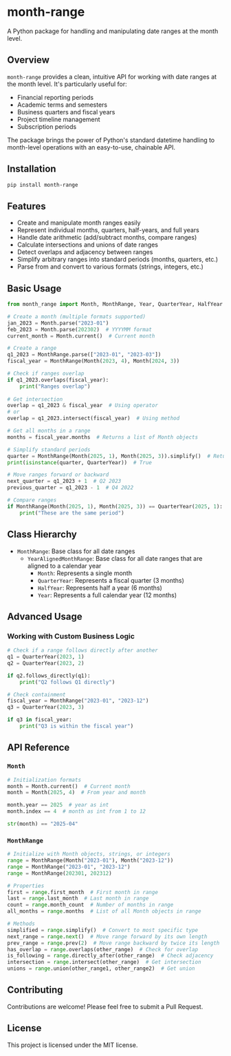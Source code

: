# month-range

A Python package for handling and manipulating date ranges at the month level.

## Overview

`month-range` provides a clean, intuitive API for working with date ranges at the month level. It's particularly useful for:

- Financial reporting periods
- Academic terms and semesters
- Business quarters and fiscal years
- Project timeline management
- Subscription periods

The package brings the power of Python's standard datetime handling to month-level operations with an easy-to-use, chainable API.

## Installation

```bash
pip install month-range
```

## Features
- Create and manipulate month ranges easily
- Represent individual months, quarters, half-years, and full years
- Handle date arithmetic (add/subtract months, compare ranges)
- Calculate intersections and unions of date ranges
- Detect overlaps and adjacency between ranges
- Simplify arbitrary ranges into standard periods (months, quarters, etc.)
- Parse from and convert to various formats (strings, integers, etc.)

## Basic Usage

```python
from month_range import Month, MonthRange, Year, QuarterYear, HalfYear

# Create a month (multiple formats supported)
jan_2023 = Month.parse("2023-01")
feb_2023 = Month.parse(202302)  # YYYYMM format
current_month = Month.current()  # Current month

# Create a range
q1_2023 = MonthRange.parse(["2023-01", "2023-03"])
fiscal_year = MonthRange(Month(2023, 4), Month(2024, 3))

# Check if ranges overlap
if q1_2023.overlaps(fiscal_year):
    print("Ranges overlap")
    
# Get intersection
overlap = q1_2023 & fiscal_year  # Using operator
# or
overlap = q1_2023.intersect(fiscal_year)  # Using method

# Get all months in a range
months = fiscal_year.months  # Returns a list of Month objects

# Simplify standard periods
quarter = MonthRange(Month(2025, 1), Month(2025, 3)).simplify()  # Returns a QuarterYear
print(isinstance(quarter, QuarterYear))  # True

# Move ranges forward or backward
next_quarter = q1_2023 + 1  # Q2 2023
previous_quarter = q1_2023 - 1  # Q4 2022

# Compare ranges
if MonthRange(Month(2025, 1), Month(2025, 3)) == QuarterYear(2025, 1):
    print("These are the same period")
```

## Class Hierarchy

- `MonthRange`: Base class for all date ranges
  - `YearAlignedMonthRange`: Base class for all date ranges that are aligned to a calendar year
    - `Month`: Represents a single month
    - `QuarterYear`: Represents a fiscal quarter (3 months)
    - `HalfYear`: Represents half a year (6 months)
    - `Year`: Represents a full calendar year (12 months)

## Advanced Usage

### Working with Custom Business Logic

```python
# Check if a range follows directly after another
q1 = QuarterYear(2023, 1)
q2 = QuarterYear(2023, 2)

if q2.follows_directly(q1):
    print("Q2 follows Q1 directly")

# Check containment
fiscal_year = MonthRange("2023-01", "2023-12")
q3 = QuarterYear(2023, 3)

if q3 in fiscal_year:
    print("Q3 is within the fiscal year")
```

## API Reference

### `Month`

```python
# Initialization formats
month = Month.current()  # Current month
month = Month(2025, 4)  # From year and month

month.year == 2025  # year as int
month.index == 4  # month as int from 1 to 12

str(month) == "2025-04"
```

### `MonthRange`

```python
# Initialize with Month objects, strings, or integers
range = MonthRange(Month("2023-01"), Month("2023-12"))
range = MonthRange("2023-01", "2023-12")
range = MonthRange(202301, 202312)

# Properties
first = range.first_month  # First month in range
last = range.last_month  # Last month in range
count = range.month_count  # Number of months in range
all_months = range.months  # List of all Month objects in range

# Methods
simplified = range.simplify()  # Convert to most specific type
next_range = range.next()  # Move range forward by its own length
prev_range = range.prev(2)  # Move range backward by twice its length
has_overlap = range.overlaps(other_range)  # Check for overlap
is_following = range.directly_after(other_range)  # Check adjacency
intersection = range.intersect(other_range)  # Get intersection
unions = range.union(other_range1, other_range2)  # Get union
```

## Contributing

Contributions are welcome! Please feel free to submit a Pull Request.

## License

This project is licensed under the MIT license.